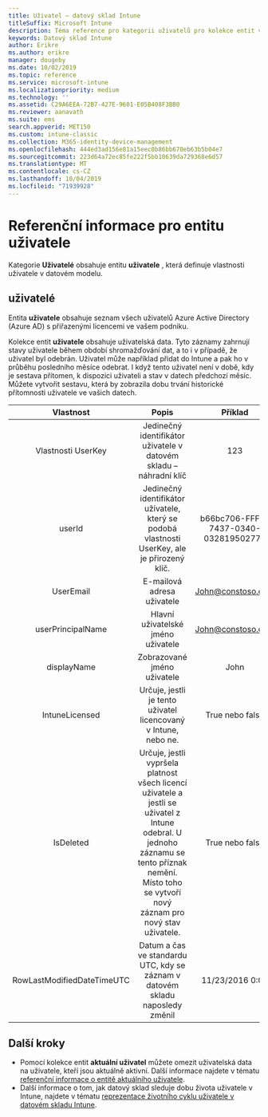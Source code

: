 ```yaml
---
title: Uživatel – datový sklad Intune
titleSuffix: Microsoft Intune
description: Téma reference pro kategorii uživatelů pro kolekce entit v rozhraní API datového skladu Intune
keywords: Datový sklad Intune
author: Erikre
ms.author: erikre
manager: dougeby
ms.date: 10/02/2019
ms.topic: reference
ms.service: microsoft-intune
ms.localizationpriority: medium
ms.technology: ''
ms.assetid: C29A6EEA-72B7-427E-9601-E05B408F3BB0
ms.reviewer: aanavath
ms.suite: ems
search.appverid: MET150
ms.custom: intune-classic
ms.collection: M365-identity-device-management
ms.openlocfilehash: 444ed3ad156e81a15eec0b86bb670eb63b5b04e7
ms.sourcegitcommit: 223d64a72ec85fe222f5bb10639da729368e6d57
ms.translationtype: MT
ms.contentlocale: cs-CZ
ms.lasthandoff: 10/04/2019
ms.locfileid: "71939928"
---
```

# <a name="reference-for-user-entity"></a>Referenční informace pro entitu uživatele

Kategorie **Uživatelé** obsahuje entitu **uživatele** , která definuje vlastnosti uživatele v datovém modelu.

## <a name="users"></a>uživatelé

Entita **uživatele** obsahuje seznam všech uživatelů Azure Active Directory (Azure AD) s přiřazenými licencemi ve vašem podniku.

Kolekce entit **uživatele** obsahuje uživatelská data. Tyto záznamy zahrnují stavy uživatele během období shromažďování dat, a to i v případě, že uživatel byl odebrán. Uživatel může například přidat do Intune a pak ho v průběhu posledního měsíce odebrat. I když tento uživatel není v době, kdy je sestava přítomen, k dispozici uživateli a stav v datech předchozí měsíc. Můžete vytvořit sestavu, která by zobrazila dobu trvání historické přítomnosti uživatele ve vašich datech.

|          Vlastnost          |                                                                                                           Popis                                                                                                          |                Příklad               |
|:--------------------------:|:------------------------------------------------------------------------------------------------------------------------------------------------------------------------------------------------------------------------------:|:------------------------------------:|
| Vlastnosti UserKey                    | Jedinečný identifikátor uživatele v datovém skladu – náhradní klíč                                                                                                                                                         | 123                                  |
| userId                     | Jedinečný identifikátor uživatele, který se podobá vlastnosti UserKey, ale je přirozený klíč.                                                                                                                                                    | b66bc706-FFFF-7437-0340-032819502773 |
| UserEmail                  | E-mailová adresa uživatele                                                                                                                                                                                                     | John@constoso.com                    |
| userPrincipalName                        | Hlavní uživatelské jméno uživatele                                                                                                                                                                                               | John@constoso.com                    |
| displayName                | Zobrazované jméno uživatele                                                                                                                                                                                                      | John                                 |
| IntuneLicensed             | Určuje, jestli je tento uživatel licencovaný v Intune, nebo ne.                                                                                                                                                                              | True nebo false                           |
| IsDeleted                  | Určuje, jestli vypršela platnost všech licencí uživatele a jestli se uživatel z Intune odebral. U jednoho záznamu se tento příznak nemění. Místo toho se vytvoří nový záznam pro nový stav uživatele. | True nebo false                           |
| RowLastModifiedDateTimeUTC | Datum a čas ve standardu UTC, kdy se záznam v datovém skladu naposledy změnil                                                                                                                                                 | 11/23/2016 0:00                      |


## <a name="next-steps"></a>Další kroky
- Pomocí kolekce entit **aktuální uživatel** můžete omezit uživatelská data na uživatele, kteří jsou aktuálně aktivní. Další informace najdete v tématu [referenční informace o entitě aktuálního uživatele](../reports-ref-current-user.md).
- Další informace o tom, jak datový sklad sleduje dobu života uživatele v Intune, najdete v tématu [reprezentace životního cyklu uživatele v datovém skladu Intune](reports-ref-user-timeline.md).
